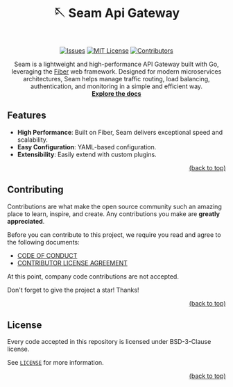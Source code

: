 <!-- PROJECT LOGO -->
<br />
<div align="center">
  <h1>🪡 Seam Api Gateway</h1>
  <br/>

[![Issues][issues-shield]][issues-url]
[![MIT License][license-shield]][license-url]
[![Contributors][contributors-shield]][contributors-url]

  <p align="center">
    Seam is a lightweight and high-performance API Gateway built with Go, leveraging the <a href="https://github.com/gofiber/fiber">Fiber</a> web framework. Designed for modern microservices architectures, Seam helps manage traffic routing, load balancing, authentication, and monitoring in a simple and efficient way.
    <br />
    <a href="https://seam.sauloalvarenga.dev.br"><strong>Explore the docs</strong></a>
  </p>
</div>

<!-- Features -->

## Features

- **High Performance**: Built on Fiber, Seam delivers exceptional speed and scalability.
- **Easy Configuration**: YAML-based configuration.
- **Extensibility**: Easily extend with custom plugins.

<p align="right"><a href="#top">(back to top)</a></p>

<!-- CONTRIBUTING -->

## Contributing

Contributions are what make the open source community such an amazing place to learn, inspire, and create. Any contributions you make are **greatly appreciated**.

Before you can contribute to this project, we require you read and agree to the following documents:

- [CODE OF CONDUCT](https://github.com/saulova/seam/blob/main/CODE_OF_CONDUCT.md)
- [CONTRIBUTOR LICENSE AGREEMENT](https://github.com/saulova/seam/blob/main/CONTRIBUTOR_LICENSE_AGREEMENT.md)

At this point, company code contributions are not accepted.

Don't forget to give the project a star! Thanks!

<p align="right"><a href="#top">(back to top)</a></p>

<!-- LICENSE -->

## License

Every code accepted in this repository is licensed under BSD-3-Clause license.

See [`LICENSE`](https://github.com/saulova/seam/blob/main/LICENSE) for more information.

<p align="right"><a href="#top">(back to top)</a></p>

<!-- MARKDOWN LINKS & IMAGES -->
<!-- https://www.markdownguide.org/basic-syntax/#reference-style-links -->

[contributors-shield]: https://img.shields.io/github/contributors/saulova/seam.svg?style=flat-square
[contributors-url]: https://github.com/saulova/seam/graphs/contributors
[issues-shield]: https://img.shields.io/github/issues/saulova/seam.svg?style=flat-square
[issues-url]: https://github.com/saulova/seam/issues
[license-shield]: https://img.shields.io/github/license/saulova/seam?style=flat-square
[license-url]: https://github.com/saulova/seam/blob/main/LICENSE

